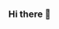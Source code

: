 ### Hi there 👋

<!--
**jd9913/jd9913** is a ✨ _special_ ✨ repository because its `README.md` (this file) appears on your GitHub profile.

Here are some ideas to get you started:

- 🔭 I’m currently working on ...building a personal portfolio
- 🌱 I’m currently learning ...full stack web development
- 👯 I’m looking to collaborate on ...emergency management projects, especially   those involving WebEOC by Juvare.
- 🤔 I’m looking for help with ...working with git and github within a network environment
- 💬 Ask me about ...technology integration in emergency management
- 📫 How to reach me: ...jd9913@gmail.com
- 😄 Pronouns: ...
- ⚡ Fun fact: ...I love working with thread and yarn in crochet
-->

